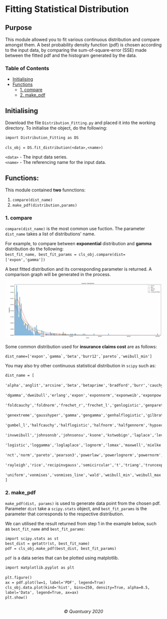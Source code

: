 # Fitting Statistical Distribution
## Purpose
This module allowed you to fit various continuous distribution and compare amongst them.
A best probability density function (pdf) is chosen according to the input data,
by comparing the sum-of-square-error (SSE) made between the fitted pdf and the histogram generated by the data.<br>

### Table of Contents
    
* [Initialising](#initialising)
* [Functions](#functions)
    * [1. compare](#1-compare)
    * [2. make_pdf](#2-make_pdf)


## Initialising
Download the file `Distribution_Fitting.py` and placed it into the working directory.
To initialise the object, do the following:
```
import Distribution_Fitting as DS

cls_obj = DS.fit_distribution(<data>,<name>)

```
`<data>` - The input data series. <br>
`<name>` - The referencing name for the input data. <br>


## Functions:
This module contained **two** funnctions:<br>
1. `compare(dist_name)`<br>
2. `make_pdf(distribution,params)`<br>


### 1. compare
`compare(dist_name)` is the most common use fuction. 
The parameter `dist_name` takes a list of distributions' name. <br>

For example, to compare between **exponential** distribution and **gamma** distribution do the following:<br>
`best_fit_name, best_fit_params = cls_obj.compare(dist=['expon','gamma'])`<br>

A best fitted distribution and its corresponding parameter is returned.
A comparison graph will be generated in the process.
<p align="center">
  <img src="resource/compare.png">
</p>

Some common distribution used for **insurance claims cost** are as follows:<br>
```
dist_name=['expon',`gamma`,'beta','burr12',`pareto`,'weibull_min']
```
You may also try other continuous statistical distribution in `scipy` such as:
```
dist_name = [        
    'alpha','anglit','arcsine','beta','betaprime','bradford','burr','cauchy','chi','chi2','cosine',
    'dgamma','dweibull','erlang','expon','exponnorm','exponweib','exponpow','f','fatiguelife','fisk',
    'foldcauchy','foldnorm','frechet_r','frechet_l','genlogistic','genpareto','gennorm','genexpon',
    'genextreme','gausshyper','gamma','gengamma','genhalflogistic','gilbrat','gompertz','gumbel_r',
    'gumbel_l','halfcauchy','halflogistic','halfnorm','halfgennorm','hypsecant','invgamma','invgauss',
    'invweibull','johnsonsb','johnsonsu','ksone','kstwobign','laplace','levy','levy_l','levy_stable',
    'logistic','loggamma','loglaplace','lognorm','lomax','maxwell','mielke','nakagami','ncx2','ncf',
    'nct','norm','pareto','pearson3','powerlaw','powerlognorm','powernorm','rdist','reciprocal',
    'rayleigh','rice','recipinvgauss','semicircular','t','triang','truncexpon','truncnorm','tukeylambda',
    'uniform','vonmises','vonmises_line','wald','weibull_min','weibull_max','wrapcauchy'
]
```

### 2. make_pdf 
`make_pdf(dist, params)` is used to generate data point from the chosen pdf.
Parameter `dist` take a `scipy.stats` object, and `best_fit_params` is the parameter that corresponds to the respective distribution.

We can utilised the result returned from step 1 in the example below, such as `best_fit_name` and `best_fit_params`:

```
import scipy.stats as st
best_dist = getattr(st, best_fit_name)
pdf = cls_obj.make_pdf(best_dist, best_fit_params)
```

`pdf` is a data series that can be plotted using matplotlib.
```
import matplotlib.pyplot as plt

plt.figure()
ax = pdf.plot(lw=1, label='PDF', legend=True)
cls_obj.data.plot(kind='hist', bins=250, density=True, alpha=0.5, label='Data', legend=True, ax=ax)
plt.show()
```
    
## 
<h6 align="center">
&copy; Quantuary 2020
</h6>    
    
